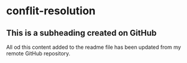 # conflit-resolution
## This is a subheading created on GitHub

All od this content added to the readme file has been updated from my remote GitHub repository.
